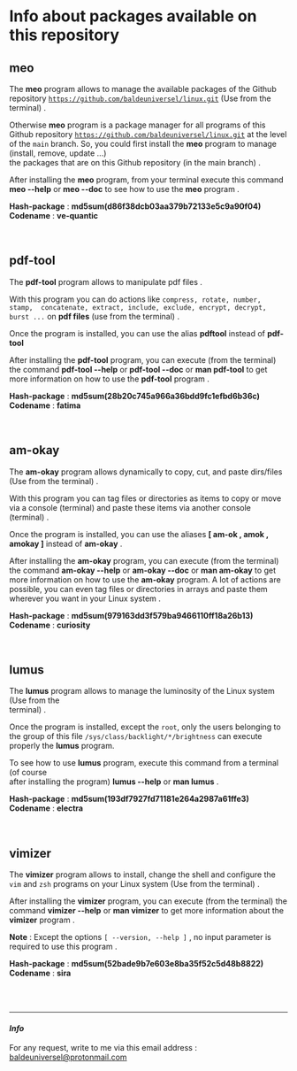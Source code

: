 # Info about packages available on this repository


## meo

The **meo** program allows to manage the available packages of the Github 
repository [`https://github.com/baldeuniversel/linux.git`](https://github.com/baldeuniversel/linux.git)
(Use from the terminal) .


Otherwise **meo** program is a package manager for all programs
of this Github repository [`https://github.com/baldeuniversel/linux.git`](https://github.com/baldeuniversel/linux.git)
at the level of the `main` branch. So, you could first install the **meo**
program to manage (install, remove, update ...)
<br />
the packages that are on this Github repository (in the main branch) . 


After installing the **meo** program, from your terminal execute this command 
**meo --help** or **meo --doc** to see how to use the **meo** program .


**Hash-package** : **md5sum(d86f38dcb03aa379b72133e5c9a90f04)**
<br />
**Codename** : **ve-quantic**

<br />


## pdf-tool
 
The **pdf-tool** program allows to manipulate pdf files .


With this program you can do actions like `compress, rotate, number, stamp, 
concatenate, extract, include, exclude, encrypt, decrypt, burst ...` on 
**pdf files** (use from the terminal) .


Once the program is installed, you can use the alias **pdftool** instead of **pdf-tool**

After installing the **pdf-tool** program, you can execute (from the terminal) the 
command **pdf-tool --help** or **pdf-tool --doc** or **man pdf-tool** to get more 
information on how to use the **pdf-tool** program .


**Hash-package** : **md5sum(28b20c745a966a36bdd9fc1efbd6b36c)**
<br />
**Codename** : **fatima**

<br />


## am-okay

The **am-okay** program allows dynamically to copy, cut, and paste 
dirs/files (Use from the terminal) .


With this program you can tag files or directories as items to copy or move via a 
console (terminal) and paste these items via another console (terminal) .


Once the program is installed, you can use the aliases **[ am-ok , amok , amokay ]** instead of **am-okay** .

After installing the **am-okay** program, you can execute (from the terminal) the command 
**am-okay --help** or **am-okay --doc** or **man am-okay** to get more information on how 
to use the **am-okay** program. A lot of actions are possible, you can even tag files or
directories in arrays and paste them wherever you want in your Linux system .


**Hash-package** : **md5sum(979163dd3f579ba9466110ff18a26b13)**
<br />
**Codename** : **curiosity** 

<br />


## lumus

The **lumus** program allows to manage the luminosity of the Linux system (Use from the  
terminal) .


Once the program is installed, except the `root`, only the users belonging to the group
of this file `/sys/class/backlight/*/brightness` can execute properly the 
**lumus** program.


To see how to use **lumus** program, execute this command from a terminal (of course  
after installing the program) **lumus --help** or **man lumus** .


**Hash-package** : **md5sum(193df7927fd71181e264a2987a61ffe3)**
<br />
**Codename** : **electra**

<br />


## vimizer

The **vimizer** program allows to install, change the shell and configure 
the `vim` and `zsh` programs on your Linux system (Use from the terminal) .


After installing the **vimizer** program, you can execute (from the terminal) 
the command **vimizer --help** or **man vimizer** to get more information 
about the **vimizer** program .

**Note** : Except the options `[ --version, --help ]` , no input parameter 
is required to use this program .


**Hash-package** : **md5sum(52bade9b7e603e8ba35f52c5d48b8822)**
<br />
**Codename** : **sira**

<br /> <br />


---
#### *Info*
For any request, write to me via this email address : 
[baldeuniversel@protonmail.com](mailto:baldeuniversel@protonmail.com)
